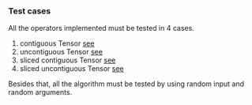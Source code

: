 ### Test cases

All the operators implemented must be tested in 4 cases.
1. contiguous Tensor [see](https://github.com/Jianqoq/Hpt/blob/d9a51874b3447d562b7c9d043b50eb05259b78c4/hpt-tests/src/hpt/cpu/reduce.rs#L143)
2. uncontiguous Tensor [see](https://github.com/Jianqoq/Hpt/blob/d9a51874b3447d562b7c9d043b50eb05259b78c4/hpt-tests/src/hpt/cpu/reduce.rs#L198)
3. sliced contiguous Tensor [see](https://github.com/Jianqoq/Hpt/blob/d9a51874b3447d562b7c9d043b50eb05259b78c4/hpt-tests/src/hpt/cpu/reduce.rs#L241)
4. sliced uncontiguous Tensor [see](https://github.com/Jianqoq/Hpt/blob/d9a51874b3447d562b7c9d043b50eb05259b78c4/hpt-tests/src/hpt/cpu/reduce.rs#L333)

Besides that, all the algorithm must be tested by using random input and random arguments.